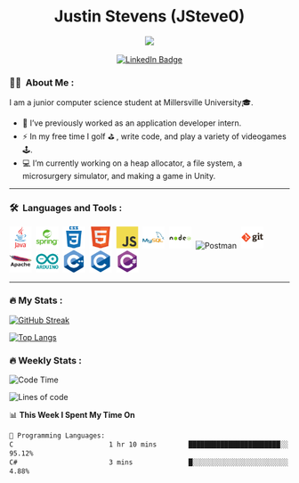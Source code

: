 <div id="header" align="center">
  <h1>Justin Stevens (JSteve0)</h1>
  <img src="https://media4.giphy.com/media/i1JHRZSXO9LZZDHqii/giphy.gif" width="200"/></p>
</div>

<div id="badges" align="center">
  <a href="https://www.linkedin.com/in/justin-stevens-77546021b/">
    <img src="https://img.shields.io/badge/LinkedIn-blue?style=for-the-badge&logo=linkedin&logoColor=white" alt="LinkedIn Badge"/>
  </a>
</div>

<!--
<div id="badges" align="center">
  <img src="https://komarev.com/ghpvc/?username=JSteve0&style=flat-square&color=blue" alt=""/>
</div>
--->

### :man_technologist: &nbsp;About Me :

I am a junior computer science student at Millersville University🎓.

- 🔭 I’ve previously worked as an application developer intern.
- ⚡  In my free time I golf ⛳️ , write code, and play a variety of videogames🕹.
- 💻 I’m currently working on a heap allocator, a file system, a microsurgery simulator, and making a game in Unity.

---

### 🛠 &nbsp;Languages and Tools :

<p>
  <img src="https://github.com/devicons/devicon/blob/master/icons/java/java-original-wordmark.svg" title="Java" alt="Java" width="40" height="40"/>&nbsp;
  <img src="https://github.com/devicons/devicon/blob/master/icons/spring/spring-original-wordmark.svg" title="Spring" alt="Spring" width="40" height="40"/>&nbsp;
  <img src="https://github.com/devicons/devicon/blob/master/icons/css3/css3-plain-wordmark.svg"  title="CSS3" alt="CSS" width="40" height="40"/>&nbsp;
  <img src="https://github.com/devicons/devicon/blob/master/icons/html5/html5-original.svg" title="HTML5" alt="HTML" width="40" height="40"/>&nbsp;
  <img src="https://github.com/devicons/devicon/blob/master/icons/javascript/javascript-original.svg" title="JavaScript" alt="JavaScript" width="40" height="40"/>&nbsp;
  <img src="https://github.com/devicons/devicon/blob/master/icons/mysql/mysql-original-wordmark.svg" title="MySQL"  alt="MySQL" width="40" height="40"/>&nbsp;
  <img src="https://github.com/devicons/devicon/blob/master/icons/nodejs/nodejs-original-wordmark.svg" title="NodeJS" alt="NodeJS" width="40" height="40"/>&nbsp;
  <img src="https://www.vectorlogo.zone/logos/getpostman/getpostman-icon.svg" title="Postman"  alt="Postman" width="40" height="40"/>&nbsp;
  <img src="https://github.com/devicons/devicon/blob/master/icons/git/git-original-wordmark.svg" title="Git" **alt="Git" width="40" height="40"/>&nbsp;
  <img src="https://github.com/devicons/devicon/blob/master/icons/apache/apache-original-wordmark.svg" title="Apache" **alt="Apache" width="40" height="40"/>&nbsp;
  <img src="https://github.com/devicons/devicon/blob/master/icons/arduino/arduino-original-wordmark.svg" title="Arduino" **alt="Arduino" width="40" height="40"/>&nbsp;
  <img src="https://github.com/devicons/devicon/blob/master/icons/cplusplus/cplusplus-original.svg" title="C++" **alt="cplusplus" width="40" height="40"/>&nbsp;
  <img src="https://github.com/devicons/devicon/blob/master/icons/c/c-original.svg" title="c" **alt="c" width="40" height="40"/>&nbsp;
  <img src="https://github.com/devicons/devicon/blob/master/icons/csharp/csharp-original.svg" title="c#" **alt="csharp" width="40" height="40"/>&nbsp;
</p>

---

### :fire: My Stats :

[![GitHub Streak](http://github-readme-streak-stats.herokuapp.com?user=JSteve0&theme=dark)](https://git.io/streak-stats)

[![Top Langs](https://github-readme-stats.vercel.app/api/top-langs/?username=JSteve0&layout=compact&theme=vision-friendly-dark&langs_count=8)](https://github.com/anuraghazra/github-readme-stats)

### :fire: Weekly Stats :
<!--START_SECTION:waka-->
![Code Time](http://img.shields.io/badge/Code%20Time-3%20hrs%2017%20mins-blue)

![Lines of code](https://img.shields.io/badge/From%20Hello%20World%20I%27ve%20Written-2%20Million%20lines%20of%20code-blue)

📊 **This Week I Spent My Time On** 

```text
💬 Programming Languages: 
C                        1 hr 10 mins        ███████████████████████░░   95.12% 
C#                       3 mins              █░░░░░░░░░░░░░░░░░░░░░░░░   4.88%

```


<!--END_SECTION:waka-->

<!--
**JSteve0/JSteve0** is a ✨ _special_ ✨ repository because its `README.md` (this file) appears on your GitHub profile.

Here are some ideas to get you started:

- 🔭 I’m currently working on ...
- 🌱 I’m currently learning ...
- 👯 I’m looking to collaborate on ...
- 🤔 I’m looking for help with ...
- 💬 Ask me about ...
- 📫 How to reach me: ...
- 😄 Pronouns: ...
- ⚡ Fun fact: ...
-->
